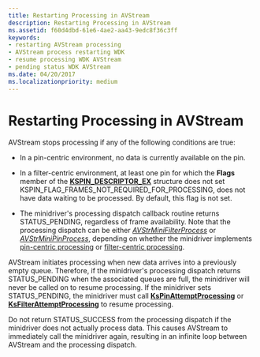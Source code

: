 ```yaml
---
title: Restarting Processing in AVStream
description: Restarting Processing in AVStream
ms.assetid: f60d4dbd-61e6-4ae2-aa43-9edc8f36c3ff
keywords:
- restarting AVStream processing
- AVStream process restarting WDK
- resume processing WDK AVStream
- pending status WDK AVStream
ms.date: 04/20/2017
ms.localizationpriority: medium
---
```


# Restarting Processing in AVStream





AVStream stops processing if any of the following conditions are true:

-   In a pin-centric environment, no data is currently available on the pin.

-   In a filter-centric environment, at least one pin for which the **Flags** member of the [**KSPIN\_DESCRIPTOR\_EX**](https://docs.microsoft.com/windows-hardware/drivers/ddi/content/ks/ns-ks-_kspin_descriptor_ex) structure does not set KSPIN\_FLAG\_FRAMES\_NOT\_REQUIRED\_FOR\_PROCESSING, does not have data waiting to be processed. By default, this flag is not set.

-   The minidriver's processing dispatch callback routine returns STATUS\_PENDING, regardless of frame availability. Note that the processing dispatch can be either [*AVStrMiniFilterProcess*](https://docs.microsoft.com/windows-hardware/drivers/ddi/content/ks/nc-ks-pfnksfilterprocess) or [*AVStrMiniPinProcess*](https://docs.microsoft.com/windows-hardware/drivers/ddi/content/ks/nc-ks-pfnkspin), depending on whether the minidriver implements [pin-centric processing](pin-centric-processing.md) or [filter-centric processing](filter-centric-processing.md).

AVStream initiates processing when new data arrives into a previously empty queue. Therefore, if the minidriver's processing dispatch returns STATUS\_PENDING when the associated queues are full, the minidriver will never be called on to resume processing. If the minidriver sets STATUS\_PENDING, the minidriver must call [**KsPinAttemptProcessing**](https://docs.microsoft.com/windows-hardware/drivers/ddi/content/ks/nf-ks-kspinattemptprocessing) or [**KsFilterAttemptProcessing**](https://docs.microsoft.com/windows-hardware/drivers/ddi/content/ks/nf-ks-ksfilterattemptprocessing) to resume processing.

Do not return STATUS\_SUCCESS from the processing dispatch if the minidriver does not actually process data. This causes AVStream to immediately call the minidriver again, resulting in an infinite loop between AVStream and the processing dispatch.

 

 




